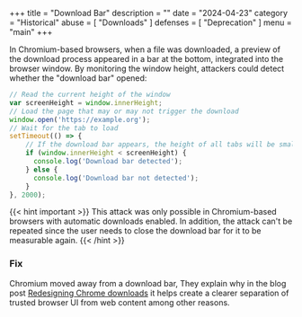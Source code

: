 +++
title = "Download Bar"
description = ""
date = "2024-04-23"
category = "Historical"
abuse = [
    "Downloads"
]
defenses = [
    "Deprecation"
]
menu = "main"
+++

In Chromium-based browsers, when a file was downloaded, a preview of the download process appeared in a bar at the bottom, integrated into the browser window. By monitoring the window height, attackers could detect whether the "download bar" opened:


```javascript
// Read the current height of the window
var screenHeight = window.innerHeight;
// Load the page that may or may not trigger the download
window.open('https://example.org');
// Wait for the tab to load
setTimeout(() => {
    // If the download bar appears, the height of all tabs will be smaller
    if (window.innerHeight < screenHeight) {
      console.log('Download bar detected');
    } else {
      console.log('Download bar not detected');
    }
}, 2000);
```

{{< hint important >}}
This attack was only possible in Chromium-based browsers with automatic downloads enabled. In addition, the attack can't be repeated since the user needs to close the download bar for it to be measurable again.
{{< /hint >}}

### Fix
Chromium moved away from a download bar, They explain why in the blog post [Redesigning Chrome downloads](https://blog.chromium.org/2023/08/redesigning-chrome-downloads-to-keep.html) it helps create a clearer separation of trusted browser UI from web content among other reasons.
